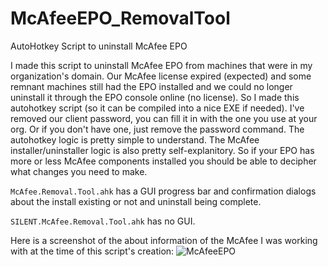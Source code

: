 # McAfeeEPO_RemovalTool
AutoHotkey Script to uninstall McAfee EPO

I made this script to uninstall McAfee EPO from machines that were in my organization's domain. Our McAfee license expired (expected) and some remnant machines still had the EPO installed and we could no longer uninstall it through the EPO console online (no license). So I made this autohotkey script (so it can be compiled into a nice EXE if needed). I've removed our client password, you can fill it in with the one you use at your org. Or if you don't have one, just remove the password command. The autohotkey logic is pretty simple to understand. The McAfee installer/uninstaller logic is also pretty self-explanitory. So if your EPO has more or less McAfee components installed you should be able to decipher what changes you need to make.

`McAfee.Removal.Tool.ahk` has a GUI progress bar and confirmation dialogs about the install existing or not and uninstall being complete.

`SILENT.McAfee.Removal.Tool.ahk` has no GUI.

Here is a screenshot of the about information of the McAfee I was working with at the time of this script's creation:
![McAfeeEPO](https://i.imgur.com/uGn5vHe.png)
